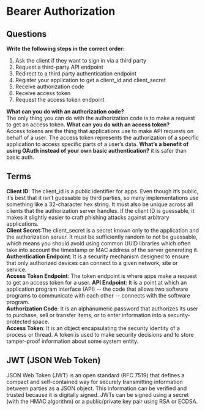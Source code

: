 # Bearer Authorization

## Questions  
**Write the following steps in the correct order:**
1. Ask the client if they want to sign in via a third party
2. Request a third-party API endpoint
3. Redirect to a third party authentication endpoint
4. Register your application to get a client_id and client_secret
5. Receive authorization code
6. Receive access token
7. Request the access token endpoint

**What can you do with an authorization code?**  
The only thing you can do with the authorization code is to make a request to get an access token.
**What can you do with an access token?**  
Access tokens are the thing that applications use to make API requests on behalf of a user. The access token represents the authorization of a specific application to access specific parts of a user’s data.
**What’s a benefit of using OAuth instead of your own basic authentication?** 
it is safer than basic auth.

## Terms  
**Client ID**:  The client_id is a public identifier for apps. Even though it’s public, it’s best that it isn’t guessable by third parties, so many implementations use something like a 32-character hex string. It must also be unique across all clients that the authorization server handles. If the client ID is guessable, it makes it slightly easier to craft phishing attacks against arbitrary applications.  
**Client Secret**:The client_secret is a secret known only to the application and the authorization server. It must be sufficiently random to not be guessable, which means you should avoid using common UUID libraries which often take into account the timestamp or MAC address of the server generating it.  
**Authentication Endpoint**: It is a security mechanism designed to ensure that only authorized devices can connect to a given network, site or service.  
**Access Token Endpoint**: The token endpoint is where apps make a request to get an access token for a user. 
**API Endpoint**: It is a point at which an application program interface (API) -- the code that allows two software programs to communicate with each other -- connects with the software program.  
**Authorization Code**:  It is an alphanumeric password that authorizes its user to purchase, sell or transfer items, or to enter information into a security-protected space.  
**Access Token**: It is an object encapsulating the security identity of a process or thread. A token is used to make security decisions and to store tamper-proof information about some system entity.  

## JWT (JSON Web Token)  
JSON Web Token (JWT) is an open standard (RFC 7519) that defines a compact and self-contained way for securely transmitting information between parties as a JSON object. This information can be verified and trusted because it is digitally signed. JWTs can be signed using a secret (with the HMAC algorithm) or a public/private key pair using RSA or ECDSA.  

